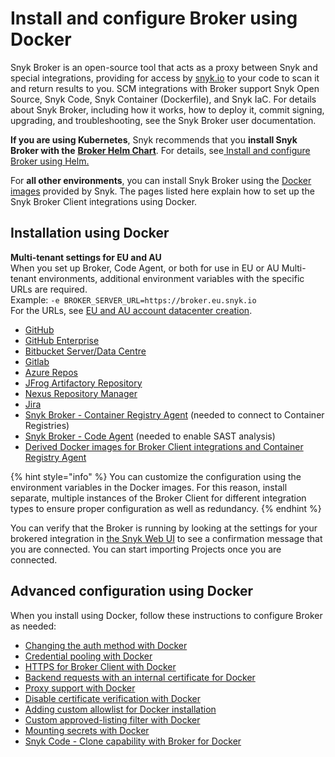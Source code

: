 # Install and configure Broker using Docker

Snyk Broker is an open-source tool that acts as a proxy between Snyk and special integrations, providing for access by [snyk.io](http://snyk.io/) to your code to scan it and return results to you. SCM integrations with Broker support Snyk Open Source, Snyk Code, Snyk Container (Dockerfile), and Snyk IaC. For details about Snyk Broker, including how it works, how to deploy it, commit signing, upgrading, and troubleshooting, see the Snyk Broker user documentation.

**If you are using Kubernetes**, Snyk recommends that you **install Snyk Broker with the** [**Broker Helm Chart**](https://github.com/snyk/snyk-broker-helm). For details, see[ Install and configure Broker using Helm.](install-and-configure-broker-using-helm.md)

For **all other environments**, you can install Snyk Broker using the [Docker images](https://github.com/snyk/broker) provided by Snyk. The pages listed here explain how to set up the Snyk Broker Client integrations using Docker.

## Installation using Docker

**Multi-tenant settings for EU and AU**\
When you set up Broker, Code Agent, or both for use in EU or AU Multi-tenant environments, additional environment variables with the specific URLs are required.\
Example: `-e BROKER_SERVER_URL=https://broker.eu.snyk.io`\
For the URLs, see [EU and AU account datacenter creation](https://docs.snyk.io/snyk-processes/data-residency-at-snyk#eu-and-au-datacenter-account-creation).

* [GitHub](github-install-and-configure-broker/broker-example-set-up-snyk-broker-with-github.md)
* [GitHub Enterprise](github-enterprise-install-and-configure-broker/setup-broker-with-github-enterprise.md)
* [Bitbucket Server/Data Centre](bitbucket-server-data-center-install-and-configure-broker/data-center.md)
* [Gitlab](gitlab-install-and-configure-broker/setup-broker-with-gitlab.md)
* [Azure Repos](azure-repos-install-and-configure-broker/setup-broker-with-azure-repos.md)
* [JFrog Artifactory Repository](artifactory-repository-install-and-configure-broker/set-up-snyk-broker-with-artifactory-repository.md)
* [Nexus Repository Manager](nexus-repository-install-and-configure-broker/set-up-snyk-broker-with-nexus-repository-manager.md)
* [Jira](jira-install-and-configure-broker/setup-broker-with-jira.md)
* [Snyk Broker - Container Registry Agent](../snyk-broker-container-registry-agent/) (needed to connect to Container Registries)
* [Snyk Broker - Code Agent](../snyk-broker-code-agent/) (needed to enable SAST analysis)
* [Derived Docker images for Broker Client integrations and Container Registry Agent](derived-docker-images-for-broker-client-integrations-and-container-registry-agent.md)

{% hint style="info" %}
You can customize the configuration using the environment variables in the Docker images. For this reason, install separate, multiple instances of the Broker Client for different integration types to ensure proper configuration as well as redundancy.
{% endhint %}

You can verify that the Broker is running by looking at the settings for your brokered integration in [the Snyk Web UI](https://app.snyk.io) to see a confirmation message that you are connected. You can start importing Projects once you are connected.

## Advanced configuration using Docker

When you install using Docker, follow these instructions to configure Broker as needed:

* [Changing the auth method with Docker](advanced-configuration-for-snyk-broker-docker-installation/changing-the-auth-method-with-docker.md)
* [Credential pooling with Docker](advanced-configuration-for-snyk-broker-docker-installation/credential-pooling-with-docker-and-helm.md)
* [HTTPS for Broker Client with Docker](advanced-configuration-for-snyk-broker-docker-installation/https-for-broker-client-with-docker.md)
* [Backend requests with an internal certificate for Docker](advanced-configuration-for-snyk-broker-docker-installation/backend-requests-with-an-internal-certificate-for-docker.md)
* [Proxy support with Docker](advanced-configuration-for-snyk-broker-docker-installation/proxy-support-with-docker.md)
* [Disable certificate verification with Docker](advanced-configuration-for-snyk-broker-docker-installation/disable-certificate-verification-with-docker.md)
* [Adding custom allowlist for Docker installation](advanced-configuration-for-snyk-broker-docker-installation/adding-custom-allowlist-for-docker-installation.md)
* [Custom approved-listing filter with Docker](advanced-configuration-for-snyk-broker-docker-installation/custom-approved-listing-filter-with-docker.md)
* [Mounting secrets with Docker](advanced-configuration-for-snyk-broker-docker-installation/mounting-secrets-with-docker.md)
* [Snyk Code - Clone capability with Broker for Docker](advanced-configuration-for-snyk-broker-docker-installation/snyk-code-clone-capability-with-broker-for-docker.md)



